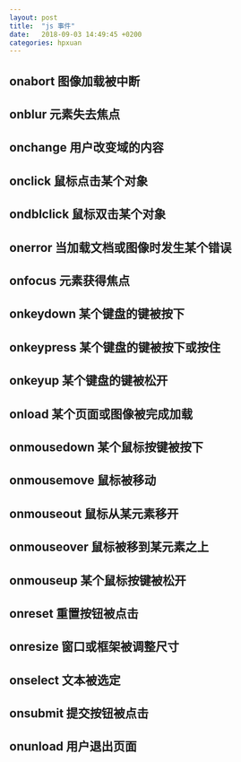 ```yaml
---
layout: post
title:  "js 事件"
date:   2018-09-03 14:49:45 +0200
categories: hpxuan
---
```


onabort	图像加载被中断  
 ---  
onblur	元素失去焦点  
 ---  
onchange	用户改变域的内容  
 ---  
onclick	鼠标点击某个对象  
 ---  
ondblclick	鼠标双击某个对象  
 ---  
onerror	当加载文档或图像时发生某个错误  
 ---  
onfocus	元素获得焦点  
 ---  
onkeydown	某个键盘的键被按下  
 ---  
onkeypress	某个键盘的键被按下或按住  
 ---  
onkeyup	某个键盘的键被松开  
 ---  
onload	某个页面或图像被完成加载  
 ---  
onmousedown	某个鼠标按键被按下  
 ---  
onmousemove	鼠标被移动  
 ---  
onmouseout	鼠标从某元素移开  
 ---  
onmouseover	鼠标被移到某元素之上  
 ---  
onmouseup	某个鼠标按键被松开  
 ---  
onreset	重置按钮被点击  
 ---  
onresize	窗口或框架被调整尺寸  
 ---  
onselect	文本被选定  
 ---  
onsubmit	提交按钮被点击  
 ---  
onunload	用户退出页面  
 ---  